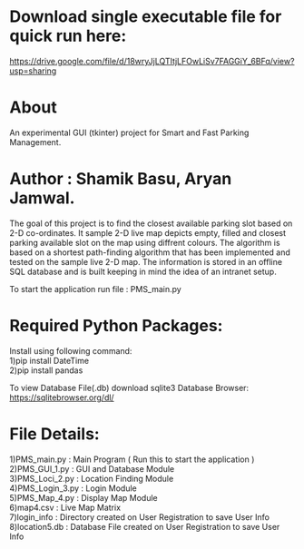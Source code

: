 # Download single executable file for quick run here: 
https://drive.google.com/file/d/18wryJjLQTItjLFOwLiSv7FAGGiY_6BFq/view?usp=sharing

# About
An experimental GUI (tkinter) project for Smart and Fast Parking Management. <br>

# Author : Shamik Basu, Aryan Jamwal.

The goal of this project is to find the closest available parking slot based on 2-D co-ordinates. It sample 2-D live map depicts empty, filled and closest parking available slot on the map using diffrent colours. The algorithm is based on a shortest path-finding algorithm that has been implemented and tested on the sample live 2-D map. The information is stored in an offline SQL database and is built keeping in mind the idea of an intranet setup.

To start the application run file : PMS_main.py

# Required Python Packages:

Install using following command:<br>
1)pip install DateTime<br>
2)pip install pandas

To view Database File(.db) download sqlite3 Database Browser:
https://sqlitebrowser.org/dl/

# File Details:
1)PMS_main.py : Main Program ( Run this to start the application )<br>
2)PMS_GUI_1.py : GUI and Database Module<br>
3)PMS_Loci_2.py : Location Finding Module<br>
4)PMS_Login_3.py : Login Module<br>
5)PMS_Map_4.py : Display Map Module<br>
6)map4.csv : Live Map Matrix<br>
7)login_info : Directory created on User Registration to save User Info<br>
8)location5.db : Database File created on User Registration to save User Info<br>
